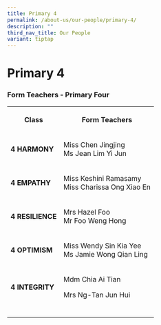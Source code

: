 ```yaml
---
title: Primary 4
permalink: /about-us/our-people/primary-4/
description: ""
third_nav_title: Our People
variant: tiptap
---
```

<h1><strong>Primary 4</strong></h1><h3>Form Teachers - Primary Four</h3><table><tbody><tr><th rowspan="1" colspan="1"><p><strong>Class</strong></p></th><th rowspan="1" colspan="1"><p>Form Teachers</p></th></tr><tr><td rowspan="1" colspan="1"><p><strong>4 HARMONY</strong></p></td><td rowspan="1" colspan="1"><p>Miss Chen Jingjing<br>Ms Jean Lim Yi Jun</p></td></tr><tr><td rowspan="1" colspan="1"><p><strong>4 EMPATHY</strong></p></td><td rowspan="1" colspan="1"><p>Miss Keshini Ramasamy<br>Miss Charissa Ong Xiao En</p></td></tr><tr><td rowspan="1" colspan="1"><p><strong>4 RESILIENCE</strong></p></td><td rowspan="1" colspan="1"><p>Mrs Hazel Foo<br>Mr Foo Weng Hong</p></td></tr><tr><td rowspan="1" colspan="1"><p><strong>4 OPTIMISM</strong></p></td><td rowspan="1" colspan="1"><p>Miss Wendy Sin Kia Yee<br>Ms Jamie Wong Qian Ling</p></td></tr><tr><td rowspan="1" colspan="1"><p><strong>4 INTEGRITY</strong></p></td><td rowspan="1" colspan="1"><p>Mdm Chia Ai Tian</p><p>Mrs Ng-Tan Jun Hui<br></p></td></tr><tr><td rowspan="1" colspan="1"><p></p></td><td rowspan="1" colspan="1"><p></p></td></tr></tbody></table><p></p>